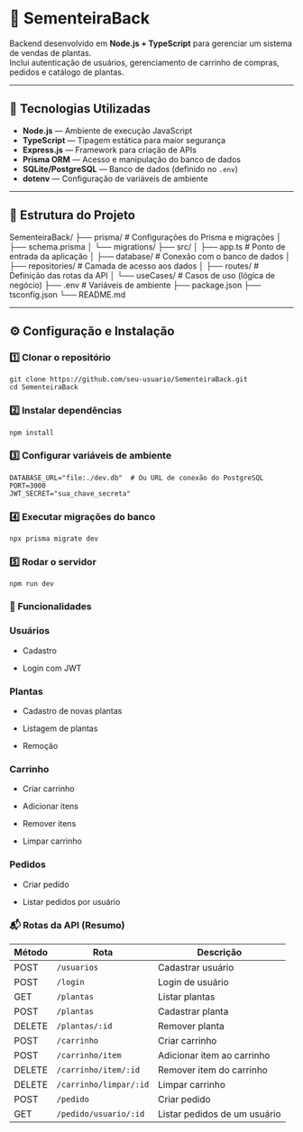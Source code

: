 # 🌱 SementeiraBack

Backend desenvolvido em **Node.js + TypeScript** para gerenciar um sistema de vendas de plantas.  
Inclui autenticação de usuários, gerenciamento de carrinho de compras, pedidos e catálogo de plantas.

---

## 🚀 Tecnologias Utilizadas

- **Node.js** — Ambiente de execução JavaScript
- **TypeScript** — Tipagem estática para maior segurança
- **Express.js** — Framework para criação de APIs
- **Prisma ORM** — Acesso e manipulação do banco de dados
- **SQLite/PostgreSQL** — Banco de dados (definido no `.env`)
- **dotenv** — Configuração de variáveis de ambiente

---

## 📂 Estrutura do Projeto

SementeiraBack/
├── prisma/ # Configurações do Prisma e migrações
│ ├── schema.prisma
│ └── migrations/
├── src/
│ ├── app.ts # Ponto de entrada da aplicação
│ ├── database/ # Conexão com o banco de dados
│ ├── repositories/ # Camada de acesso aos dados
│ ├── routes/ # Definição das rotas da API
│ └── useCases/ # Casos de uso (lógica de negócio)
├── .env # Variáveis de ambiente
├── package.json
├── tsconfig.json
└── README.md


---

## ⚙️ Configuração e Instalação

### 1️⃣ Clonar o repositório
```
git clone https://github.com/seu-usuario/SementeiraBack.git
cd SementeiraBack
```

### 2️⃣ Instalar dependências
```
npm install
```

### 3️⃣ Configurar variáveis de ambiente
```
DATABASE_URL="file:./dev.db"  # Ou URL de conexão do PostgreSQL
PORT=3000
JWT_SECRET="sua_chave_secreta"
```

### 4️⃣ Executar migrações do banco
```
npx prisma migrate dev
```

### 5️⃣ Rodar o servidor
```
npm run dev
```

### 📌 Funcionalidades

### Usuários

- Cadastro

- Login com JWT

### Plantas

- Cadastro de novas plantas

- Listagem de plantas

- Remoção

### Carrinho

- Criar carrinho

- Adicionar itens

- Remover itens

- Limpar carrinho

### Pedidos

- Criar pedido

- Listar pedidos por usuário

### 📬 Rotas da API (Resumo)

| Método | Rota                   | Descrição                    |
| ------ | ---------------------- | ---------------------------- |
| POST   | `/usuarios`            | Cadastrar usuário            |
| POST   | `/login`               | Login de usuário             |
| GET    | `/plantas`             | Listar plantas               |
| POST   | `/plantas`             | Cadastrar planta             |
| DELETE | `/plantas/:id`         | Remover planta               |
| POST   | `/carrinho`            | Criar carrinho               |
| POST   | `/carrinho/item`       | Adicionar item ao carrinho   |
| DELETE | `/carrinho/item/:id`   | Remover item do carrinho     |
| DELETE | `/carrinho/limpar/:id` | Limpar carrinho              |
| POST   | `/pedido`              | Criar pedido                 |
| GET    | `/pedido/usuario/:id`  | Listar pedidos de um usuário |

